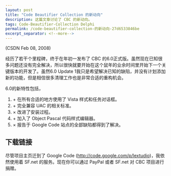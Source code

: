 ```yaml
---
layout: post
title: "Code Beautifier Collection 的新动向"
description: 这篇文章讨论了 CBC 的新动向。
tags: Code-Beautifier-Collection Delphi
permalink: /code-beautifier-collection-的新动向-27d6533846be
excerpt_separator: <!--more-->
---
```

(CSDN Feb 08, 2008)

经历了若干个里程碑，终于在年初一发布了 CBC 的6.0正式版。虽然现在已知很多问题还没有完全解决，所以很快就要开始在这个鼠年的业余时间里开始下一个关键版本的开发了。虽然6.0 Update 1我只是希望解决已知的缺陷，并没有计划添加新的功能，但是相信很多清理工作也是非常合适的重构机会。
<!--more-->

6.0的新特性包括，

1. \+ 在所有合适的地方使用了 Vista 样式和任务对话框。
1. \+ 完全兼容 UAC 的相关标准。
1. × 改进了安装过程。
1. \+ 加入了 Object Pascal 代码样式编辑器。
1. × 报告于 Google Code 站点的全部缺陷都得到了解决。

## 下载链接

尽管项目主页迁到了 Google Code (http://code.google.com/p/lextudio)，我依然使用着 SF.net 的服务。现在你可以通过 PayPal 或者 SF.net 对 CBC 项目进行捐赠。
